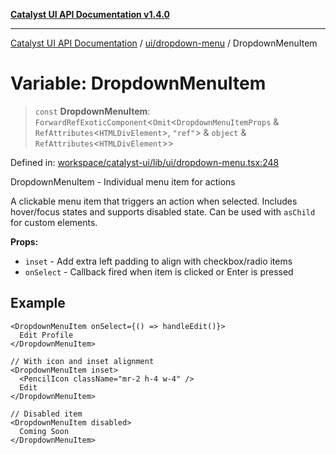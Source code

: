 [**Catalyst UI API Documentation v1.4.0**](../../../README.md)

---

[Catalyst UI API Documentation](../../../README.md) / [ui/dropdown-menu](../README.md) / DropdownMenuItem

# Variable: DropdownMenuItem

> `const` **DropdownMenuItem**: `ForwardRefExoticComponent`\<`Omit`\<`DropdownMenuItemProps` & `RefAttributes`\<`HTMLDivElement`\>, `"ref"`\> & `object` & `RefAttributes`\<`HTMLDivElement`\>\>

Defined in: [workspace/catalyst-ui/lib/ui/dropdown-menu.tsx:248](https://github.com/TheBranchDriftCatalyst/catalyst-ui/blob/main/lib/ui/dropdown-menu.tsx#L248)

DropdownMenuItem - Individual menu item for actions

A clickable menu item that triggers an action when selected. Includes hover/focus
states and supports disabled state. Can be used with `asChild` for custom elements.

**Props:**

- `inset` - Add extra left padding to align with checkbox/radio items
- `onSelect` - Callback fired when item is clicked or Enter is pressed

## Example

```tsx
<DropdownMenuItem onSelect={() => handleEdit()}>
  Edit Profile
</DropdownMenuItem>

// With icon and inset alignment
<DropdownMenuItem inset>
  <PencilIcon className="mr-2 h-4 w-4" />
  Edit
</DropdownMenuItem>

// Disabled item
<DropdownMenuItem disabled>
  Coming Soon
</DropdownMenuItem>
```
